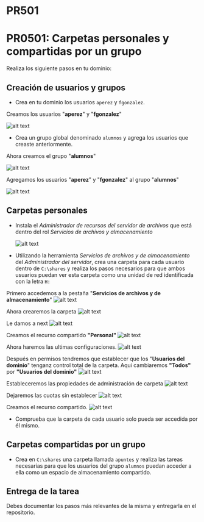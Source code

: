 # PR501 


# PR0501: Carpetas personales y compartidas por un grupo

Realiza los siguiente pasos en tu dominio:

## Creación de usuarios y grupos

- Crea en tu dominio los usuarios `aperez` y `fgonzalez`.

Creamos los usuarios "**aperez**" y "**fgonzalez**"

![alt text](1.png)

- Crea un grupo global denominado `alumnos` y agrega los usuarios que creaste anteriormente.

Ahora creamos el grupo "**alumnos**"

![alt text](image.png)

Agregamos los usuarios "**aperez**" y "**fgonzalez**" al grupo "**alumnos**"

![alt text](image-1.png) 

## Carpetas personales

- Instala el *Administrador de recursos del servidor de archivos* que está dentro del rol *Servicios de archivos y almacenamiento*
  
  ![alt text](image-3.png)

- Utilizando la herramienta *Servicios de archivos y de almacenamiento* del *Administrador del servidor*, crea una carpeta para cada usuario dentro de `C:\shares` y realiza los pasos necesarios para que ambos usuarios puedan ver esta carpeta como una unidad de red identificada con la letra `H:`
  
Primero accedemos a la pestaña "**Servicios de archivos y de almacenamiento**"
![alt text](image-5.png)

Ahora crearemos la carpeta
![alt text](image-4.png)

Le damos a next
![alt text](image-6.png)

Creamos el recurso compartido **"Personal"**
![alt text](image-7.png)

Ahora haremos las ultimas configuraciones.
![alt text](image-8.png)

Después en permisos tendremos que establecer que los "**Usuarios del dominio**" tenganz control total de la carpeta.
Aqui cambiaremos **"Todos"** por **"Usuarios del dominio"**
![alt text](image-9.png)

Estableceremos las propiedades de administración de carpeta
![alt text](image-10.png)

Dejaremos las cuotas sin establecer 
![alt text](image-11.png)


Creamos el recurso compartido.
![alt text](image-12.png)
- Comprueba que la carpeta de cada usuario solo pueda ser accedida por él mismo.

## Carpetas compartidas por un grupo

- Crea en `C:\shares` una carpeta llamada `apuntes` y realiza las tareas necesarias para que los usuarios del grupo `alumnos` puedan acceder a ella como un espacio de almacenamiento compartido.



## Entrega de la tarea

Debes documentar los pasos más relevantes de la misma y entregarla en el repositorio.